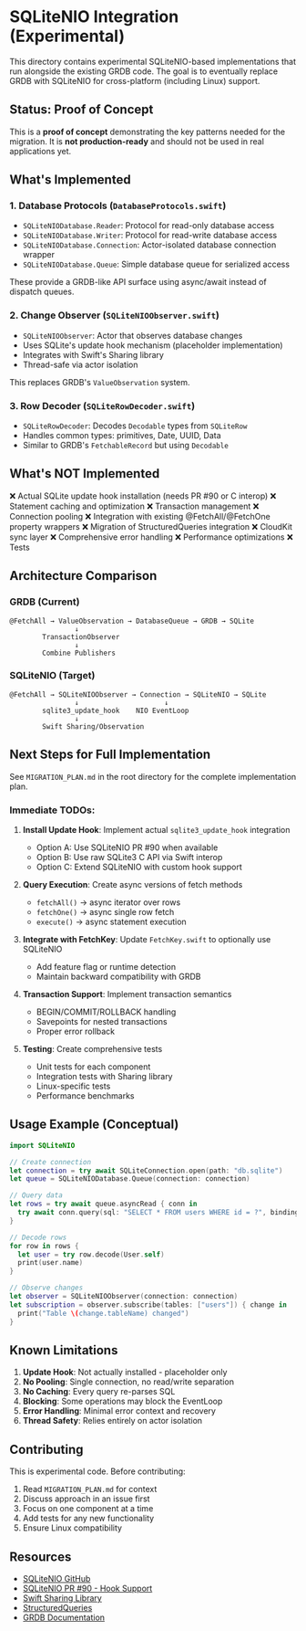 # SQLiteNIO Integration (Experimental)

This directory contains experimental SQLiteNIO-based implementations that run alongside the existing GRDB code. The goal is to eventually replace GRDB with SQLiteNIO for cross-platform (including Linux) support.

## Status: Proof of Concept

This is a **proof of concept** demonstrating the key patterns needed for the migration. It is **not production-ready** and should not be used in real applications yet.

## What's Implemented

### 1. Database Protocols (`DatabaseProtocols.swift`)
- `SQLiteNIODatabase.Reader`: Protocol for read-only database access
- `SQLiteNIODatabase.Writer`: Protocol for read-write database access  
- `SQLiteNIODatabase.Connection`: Actor-isolated database connection wrapper
- `SQLiteNIODatabase.Queue`: Simple database queue for serialized access

These provide a GRDB-like API surface using async/await instead of dispatch queues.

### 2. Change Observer (`SQLiteNIOObserver.swift`)
- `SQLiteNIOObserver`: Actor that observes database changes
- Uses SQLite's update hook mechanism (placeholder implementation)
- Integrates with Swift's Sharing library
- Thread-safe via actor isolation

This replaces GRDB's `ValueObservation` system.

### 3. Row Decoder (`SQLiteRowDecoder.swift`)
- `SQLiteRowDecoder`: Decodes `Decodable` types from `SQLiteRow`
- Handles common types: primitives, Date, UUID, Data
- Similar to GRDB's `FetchableRecord` but using `Decodable`

## What's NOT Implemented

❌ Actual SQLite update hook installation (needs PR #90 or C interop)
❌ Statement caching and optimization
❌ Transaction management
❌ Connection pooling
❌ Integration with existing @FetchAll/@FetchOne property wrappers
❌ Migration of StructuredQueries integration
❌ CloudKit sync layer
❌ Comprehensive error handling
❌ Performance optimizations
❌ Tests

## Architecture Comparison

### GRDB (Current)
```
@FetchAll → ValueObservation → DatabaseQueue → GRDB → SQLite
                ↓
        TransactionObserver
                ↓
        Combine Publishers
```

### SQLiteNIO (Target)
```
@FetchAll → SQLiteNIOObserver → Connection → SQLiteNIO → SQLite
                ↓                     ↓
        sqlite3_update_hook    NIO EventLoop
                ↓
        Swift Sharing/Observation
```

## Next Steps for Full Implementation

See `MIGRATION_PLAN.md` in the root directory for the complete implementation plan.

### Immediate TODOs:
1. **Install Update Hook**: Implement actual `sqlite3_update_hook` integration
   - Option A: Use SQLiteNIO PR #90 when available
   - Option B: Use raw SQLite3 C API via Swift interop
   - Option C: Extend SQLiteNIO with custom hook support

2. **Query Execution**: Create async versions of fetch methods
   - `fetchAll()` → async iterator over rows
   - `fetchOne()` → async single row fetch
   - `execute()` → async statement execution

3. **Integrate with FetchKey**: Update `FetchKey.swift` to optionally use SQLiteNIO
   - Add feature flag or runtime detection
   - Maintain backward compatibility with GRDB

4. **Transaction Support**: Implement transaction semantics
   - BEGIN/COMMIT/ROLLBACK handling
   - Savepoints for nested transactions
   - Proper error rollback

5. **Testing**: Create comprehensive tests
   - Unit tests for each component
   - Integration tests with Sharing library
   - Linux-specific tests
   - Performance benchmarks

## Usage Example (Conceptual)

```swift
import SQLiteNIO

// Create connection
let connection = try await SQLiteConnection.open(path: "db.sqlite")
let queue = SQLiteNIODatabase.Queue(connection: connection)

// Query data
let rows = try await queue.asyncRead { conn in
  try await conn.query(sql: "SELECT * FROM users WHERE id = ?", bindings: [.integer(1)])
}

// Decode rows
for row in rows {
  let user = try row.decode(User.self)
  print(user.name)
}

// Observe changes
let observer = SQLiteNIOObserver(connection: connection)
let subscription = observer.subscribe(tables: ["users"]) { change in
  print("Table \(change.tableName) changed")
}
```

## Known Limitations

1. **Update Hook**: Not actually installed - placeholder only
2. **No Pooling**: Single connection, no read/write separation
3. **No Caching**: Every query re-parses SQL
4. **Blocking**: Some operations may block the EventLoop
5. **Error Handling**: Minimal error context and recovery
6. **Thread Safety**: Relies entirely on actor isolation

## Contributing

This is experimental code. Before contributing:
1. Read `MIGRATION_PLAN.md` for context
2. Discuss approach in an issue first
3. Focus on one component at a time
4. Add tests for any new functionality
5. Ensure Linux compatibility

## Resources

- [SQLiteNIO GitHub](https://github.com/vapor/sqlite-nio)
- [SQLiteNIO PR #90 - Hook Support](https://github.com/vapor/sqlite-nio/pull/90)
- [Swift Sharing Library](https://github.com/pointfreeco/swift-sharing)
- [StructuredQueries](https://github.com/pointfreeco/swift-structured-queries)
- [GRDB Documentation](https://github.com/groue/GRDB.swift)
